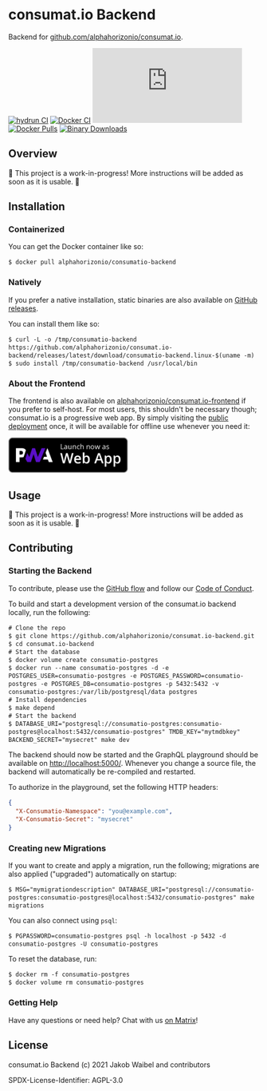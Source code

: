 # consumat.io Backend

Backend for [github.com/alphahorizonio/consumat.io](https://github.com/alphahorizonio/consumat.io).

[![hydrun CI](https://github.com/alphahorizonio/consumat.io-backend/actions/workflows/hydrun.yaml/badge.svg)](https://github.com/alphahorizonio/consumat.io-backend/actions/workflows/hydrun.yaml)
[![Docker CI](https://github.com/alphahorizonio/consumat.io-backend/actions/workflows/docker.yaml/badge.svg)](https://github.com/alphahorizonio/consumat.io-backend/actions/workflows/docker.yaml)
[![Matrix](https://img.shields.io/matrix/consumatio:matrix.org)](https://matrix.to/#/#consumatio:matrix.org?via=matrix.org)
[![Docker Pulls](https://img.shields.io/docker/pulls/alphahorizonio/consumat.io-backend?label=docker%20pulls)](https://hub.docker.com/r/alphahorizonio/consumat.io-backend)
[![Binary Downloads](https://img.shields.io/github/downloads/alphahorizonio/consumat.io-backend/total?label=binary%20downloads)](https://github.com/alphahorizonio/consumat.io-backend/releases)

## Overview

🚧 This project is a work-in-progress! More instructions will be added as soon as it is usable. 🚧

## Installation

### Containerized

You can get the Docker container like so:

```shell
$ docker pull alphahorizonio/consumatio-backend
```

### Natively

If you prefer a native installation, static binaries are also available on [GitHub releases](https://github.com/alphahorizonio/consumat.io-backend/releases).

You can install them like so:

```shell
$ curl -L -o /tmp/consumatio-backend https://github.com/alphahorizonio/consumat.io-backend/releases/latest/download/consumatio-backend.linux-$(uname -m)
$ sudo install /tmp/consumatio-backend /usr/local/bin
```

### About the Frontend

The frontend is also available on [alphahorizonio/consumat.io-frontend](https://github.com/alphahorizonio/consumat.io-frontend) if you prefer to self-host. For most users, this shouldn't be necessary though; consumat.io is a progressive web app. By simply visiting the [public deployment](https://consumat-io-frontend.vercel.app/) once, it will be available for offline use whenever you need it:

[<img src="https://github.com/alphahorizonio/webnetesctl/raw/main/img/launch.png" width="240">](https://consumat-io-frontend.vercel.app/)

## Usage

🚧 This project is a work-in-progress! More instructions will be added as soon as it is usable. 🚧

## Contributing

### Starting the Backend

To contribute, please use the [GitHub flow](https://guides.github.com/introduction/flow/) and follow our [Code of Conduct](./CODE_OF_CONDUCT.md).

To build and start a development version of the consumat.io backend locally, run the following:

```shell
# Clone the repo
$ git clone https://github.com/alphahorizonio/consumat.io-backend.git
$ cd consumat.io-backend
# Start the database
$ docker volume create consumatio-postgres
$ docker run --name consumatio-postgres -d -e POSTGRES_USER=consumatio-postgres -e POSTGRES_PASSWORD=consumatio-postgres -e POSTGRES_DB=consumatio-postgres -p 5432:5432 -v consumatio-postgres:/var/lib/postgresql/data postgres
# Install dependencies
$ make depend
# Start the backend
$ DATABASE_URI="postgresql://consumatio-postgres:consumatio-postgres@localhost:5432/consumatio-postgres" TMDB_KEY="mytmdbkey" BACKEND_SECRET="mysecret" make dev
```

The backend should now be started and the GraphQL playground should be available on [http://localhost:5000/](http://localhost:5000/). Whenever you change a source file, the backend will automatically be re-compiled and restarted.

To authorize in the playground, set the following HTTP headers:

```json
{
  "X-Consumatio-Namespace": "you@example.com",
  "X-Consumatio-Secret": "mysecret"
}
```

### Creating new Migrations

If you want to create and apply a migration, run the following; migrations are also applied ("upgraded") automatically on startup:

```shell
$ MSG="mymigrationdescription" DATABASE_URI="postgresql://consumatio-postgres:consumatio-postgres@localhost:5432/consumatio-postgres" make migrations
```

You can also connect using `psql`:

```shell
$ PGPASSWORD=consumatio-postgres psql -h localhost -p 5432 -d consumatio-postgres -U consumatio-postgres
```

To reset the database, run:

```shell
$ docker rm -f consumatio-postgres
$ docker volume rm consumatio-postgres
```

### Getting Help

Have any questions or need help? Chat with us [on Matrix](https://matrix.to/#/#consumatio:matrix.org?via=matrix.org)!

## License

consumat.io Backend (c) 2021 Jakob Waibel and contributors

SPDX-License-Identifier: AGPL-3.0
